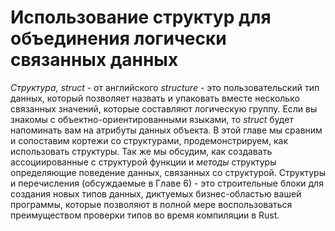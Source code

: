 # Использование структур для объединения логически связанных данных

*Структура, struct* - от английского *structure* - это пользовательский тип данных, который позволяет назвать и упаковать вместе несколько связанных значений, которые составляют логическую группу. Если вы знакомы с объектно-ориентированными языками, то *struct* будет напоминать вам на атрибуты данных объекта. В этой главе мы сравним и сопоставим кортежи со структурами, продемонстрируем, как использовать структуры. Так же мы обсудим, как создавать ассоциированные с структурой функции и *методы* структуры определяющие поведение данных, связанных со структурой. Структуры и перечисления (обсуждаемые в Главе 6) - это строительные блоки для создания новых типов данных, диктуемых бизнес-областью вашей программы, которые позволяют в полной мере воспользоваться преимуществом проверки типов во время компиляции в Rust.
